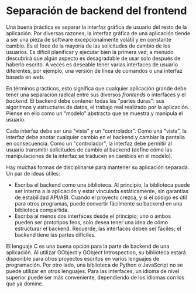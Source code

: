 # Separación de backend del frontend

Una buena práctica es separar la interfaz gráfica de usuario del resto de la aplicación. Por diversas razones, la interfaz gráfica de una aplicación tiende a ser una pieza de software excepcionalmente volátil y en constante cambio. Es el foco
de la mayoría de las solicitudes de cambio de los usuarios. Es difícil planificar y ejecutar bien la primera vez; a menudo descubrirá que algún aspecto es desagradable de usar solo después de haberlo escrito. A veces es deseable tener varias interfaces de usuario diferentes, por ejemplo, una versión de línea de comandos o una interfaz basada en web.

En términos prácticos, esto significa que cualquier aplicación grande debe tener una separación radical entre sus diversos *frontends* o interfaces y el *backend*. El backend debe contener todas las "partes duras": sus algoritmos y estructuras de
datos, el trabajo real realizado por la aplicación. Piense en ello como un "modelo" abstracto que se muestra y manipula el usuario.

Cada interfaz debe ser una "vista" y un "controlador". Como una "vista", la interfaz debe anotar cualquier cambio en el backend y cambiar la pantalla en consecuencia. Como un "controlador", la interfaz debe permitir al usuario
transmitir solicitudes de cambio al backend (define cómo las manipulaciones de la interfaz se traducen en cambios en el modelo).

Hay muchas formas de disciplinarse para mantener su aplicación separada. Un par de ideas útiles:

* Escriba el backend como una biblioteca. Al principio, la biblioteca puede ser interna a la aplicación y estar vinculada estáticamente, sin garantías de estabilidad API/ABI. Cuando el proyecto crezca, y si el código es útil para otros programas, puede convertir fácilmente su backend en una biblioteca compartida.
* Escriba al menos dos interfaces desde el principio; uno o ambos pueden ser prototipos feos, solo desea tener una idea de cómo estructurar el backend. Recuerde, las interfaces deben ser fáciles; el backend tiene las partes difíciles.

El lenguaje C es una buena opción para la parte de backend de una aplicación. Al utilizar GObject y GObject Introspection, su biblioteca estará disponible para otros proyectos escritos en varios lenguajes de programación. Por otro lado, una biblioteca de Python o JavaScript no se puede utilizar en otros lenguajes. Para las interfaces, un idioma de nivel superior puede ser más conveniente, dependiendo de los idiomas con los que ya domine.
